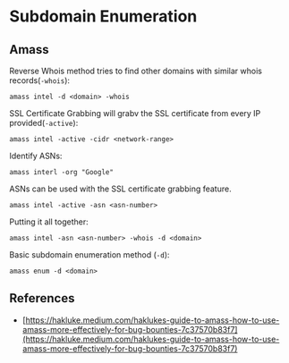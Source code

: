 # Subdomain Enumeration

## Amass

Reverse Whois method tries to find other domains with similar whois records(`-whois`):
```
amass intel -d <domain> -whois
```

SSL Certificate Grabbing will grabv the SSL certificate from every IP provided(`-active`):
```
amass intel -active -cidr <network-range>
```

Identify ASNs:
```
amass interl -org "Google"
```

ASNs can be used with the SSL certificate grabbing feature.
```
amass intel -active -asn <asn-number>
```

Putting it all together:
```
amass intel -asn <asn-number> -whois -d <domain>
```

Basic subdomain enumeration method (`-d`):
```
amass enum -d <domain>
```

## References
- [https://hakluke.medium.com/haklukes-guide-to-amass-how-to-use-amass-more-effectively-for-bug-bounties-7c37570b83f7](https://hakluke.medium.com/haklukes-guide-to-amass-how-to-use-amass-more-effectively-for-bug-bounties-7c37570b83f7)